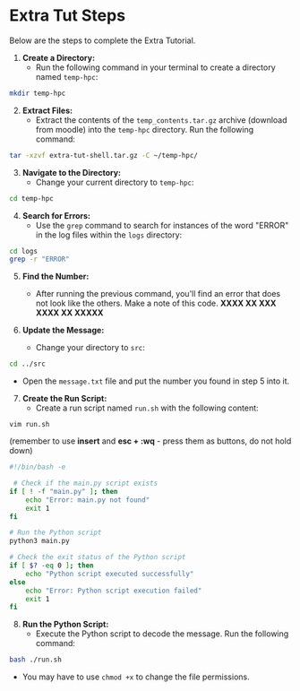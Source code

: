 # Extra Tut Steps

Below are the steps to complete the Extra Tutorial.

1. **Create a Directory:**
   - Run the following command in your terminal to create a directory named `temp-hpc`:

```bash
mkdir temp-hpc
```

2. **Extract Files:**
   - Extract the contents of the `temp_contents.tar.gz` archive (download from moodle) into the `temp-hpc` directory. Run the following command:

```bash
tar -xzvf extra-tut-shell.tar.gz -C ~/temp-hpc/
```

3. **Navigate to the Directory:**
   - Change your current directory to `temp-hpc`:

```bash
cd temp-hpc
```

4. **Search for Errors:**
   - Use the `grep` command to search for instances of the word "ERROR" in the log files within the `logs` directory:

```bash
cd logs
grep -r "ERROR"
```

5. **Find the Number:**
   - After running the previous command, you'll find an error that does not look like the others. Make a note of this code. **XXXX XX XXX XXXX XX XXXXX**

6. **Update the Message:**
   - Change your directory to `src`:

```bash
cd ../src
```

   - Open the `message.txt` file and put the number you found in step 5 into it.


7. **Create the Run Script:**
   - Create a run script named `run.sh` with the following content:

```
vim run.sh
```

(remember to use **insert** and **esc + :wq** - press them as buttons, do not hold down) 


```bash
#!/bin/bash -e

 # Check if the main.py script exists
if [ ! -f "main.py" ]; then
	echo "Error: main.py not found"
    exit 1
fi

# Run the Python script
python3 main.py

# Check the exit status of the Python script
if [ $? -eq 0 ]; then
    echo "Python script executed successfully"
else
    echo "Error: Python script execution failed"
    exit 1
fi
```  

8. **Run the Python Script:**
   - Execute the Python script to decode the message. Run the following command:

```bash
bash ./run.sh
```
- You may have to use ```chmod +x``` to change the file permissions.
